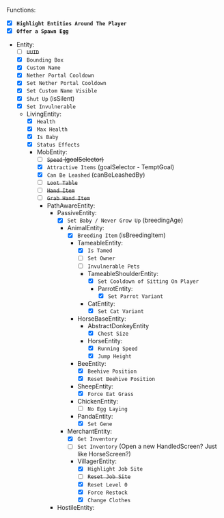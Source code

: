 Functions:
- [X] **`Highlight Entities Around The Player`**
- [X] **`Offer a Spawn Egg`**
- Entity:
  - [ ] ~~`UUID`~~
  - [X] `Bounding Box`
  - [X] `Custom Name`
  - [X] `Nether Portal Cooldown`
  - [X] `Set Nether Portal Cooldown`
  - [X] `Set Custom Name Visible`
  - [X] `Shut Up` (isSilent)
  - [X] `Set Invulnerable`
  - LivingEntity:
    - [X] `Health`
    - [X] `Max Health`
    - [X] `Is Baby`
    - [X] `Status Effects`
    - MobEntity:
      - [ ] ~~`Speed` (goalSelector)~~
      - [X] `Attractive Items` (goalSelector - TemptGoal)
      - [X] `Can Be Leashed` (canBeLeashedBy)
      - [ ] ~~`Loot Table`~~
      - [ ] ~~`Hand Item`~~
      - [ ] ~~`Grab Hand Item`~~
      - PathAwareEntity:
        - PassiveEntity:
          - [X] `Set Baby / Never Grow Up` (breedingAge)
          - AnimalEntity:
            - [X] `Breeding Item` (isBreedingItem)
            - TameableEntity:
              - [X] `Is Tamed`
              - [ ] `Set Owner`
              - [ ] `Invulnerable Pets`
              - TameableShoulderEntity:
                - [X] `Set Cooldown of Sitting On Player`
                - ParrotEntity:
                  - [X] `Set Parrot Variant`
              - CatEntity:
                - [X] `Set Cat Variant`
            - HorseBaseEntity:
              - AbstractDonkeyEntity
                - [X] `Chest Size`
              - HorseEntity:
                - [X] `Running Speed`
                - [X] `Jump Height`
            - BeeEntity:
              - [X] `Beehive Position`
              - [X] `Reset Beehive Position`
            - SheepEntity:
              - [X] `Force Eat Grass`
            - ChickenEntity:
              - [ ] `No Egg Laying`
            - PandaEntity:
              - [X] `Set Gene`
          - MerchantEntity:
            - [X] `Get Inventory`
            - [ ] `Set Inventory` (Open a new HandledScreen? Just like HorseScreen?)
            - VillagerEntity:
              - [X] `Highlight Job Site`
              - [ ] ~~`Reset Job Site`~~
              - [X] `Reset Level 0`
              - [X] `Force Restock`
              - [X] `Change Clothes`
        - HostileEntity: